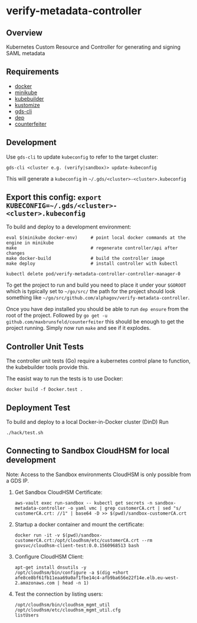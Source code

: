 # verify-metadata-controller

## Overview

Kubernetes Custom Resource and Controller for generating and signing SAML metadata

## Requirements

- [docker](https://www.docker.com/)
- [minikube](https://kubernetes.io/docs/tasks/tools/install-minikube/)
- [kubebuilder](https://book.kubebuilder.io/quick-start.html#installation)
- [kustomize](https://github.com/kubernetes-sigs/kustomize/blob/master/docs/INSTALL.md)
- [gds-cli](https://github.com/alphagov/gds-cli)
- [dep](https://github.com/golang/dep)
- [counterfeiter](github.com/maxbrunsfeld/counterfeiter)

## Development

Use `gds-cli` to update `kubeconfig` to refer to the target cluster:

`gds-cli <cluster e.g. (verify|sandbox)> update-kubeconfig`

This will generate a `kubeconfig` in `~/.gds/<cluster>-<cluster>.kubeconfig`

Export this config:
`export KUBECONFIG=~/.gds/<cluster>-<cluster>.kubeconfig`
---
To build and deploy to a development environment:

```
eval $(minikube docker-env)     # point local docker commands at the engine in minikube
make                            # regenerate controller/api after changes
make docker-build               # build the controller image
make deploy                     # install controller with kubectl
```

```
kubectl delete pod/verify-metadata-controller-controller-manager-0
```

To get the project to run and build you need to place it under your `$GOROOT` which is typically set to `~/go/src/` the path for the project should look something like `~/go/src/github.com/alphagov/verify-metadata-controller`.

Once you have dep installed you should be able to run `dep ensure` from the root of the project.
Followed by `go get -u github.com/maxbrunsfeld/counterfeiter` this should be enough to get the project running.
Simply now run `make` and see if it explodes.

## Controller Unit Tests

The controller unit tests (Go) require a kubernetes control plane to function, the kubebuilder tools provide this.

The easist way to run the tests is to use Docker:

```
docker build -f Docker.test .
```

## Deployment Test

To build and deploy to a local Docker-in-Docker cluster (DinD) Run

```
./hack/test.sh
```

## Connecting to Sandbox CloudHSM for local development

Note: Access to the Sandbox environments CloudHSM is only possible from a GDS IP.

1. Get Sandbox CloudHSM Certificate:
    ```
    aws-vault exec run-sandbox -- kubectl get secrets -n sandbox-metadata-controller -o yaml vmc | grep customerCA.crt | sed "s/  customerCA.crt: //1" | base64 -D >> $(pwd)/sandbox-customerCA.crt
    ```
1. Startup a docker container and mount the certificate:
    ```
    docker run -it -v $(pwd)/sandbox-customerCA.crt:/opt/cloudhsm/etc/customerCA.crt --rm govsvc/cloudhsm-client-test:0.0.1560968513 bash
    ```
1. Configure CloudHSM Client:
    ```
    apt-get install dnsutils -y
    /opt/cloudhsm/bin/configure -a $(dig +short afe8ce8bf61fb11eaa69a0af1fbe14c4-afb9ba656e22f14e.elb.eu-west-2.amazonaws.com | head -n 1)
    ```
1. Test the connection by listing users:
    ```
    /opt/cloudhsm/bin/cloudhsm_mgmt_util /opt/cloudhsm/etc/cloudhsm_mgmt_util.cfg
    listUsers
    ```
